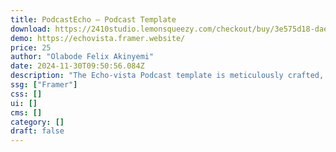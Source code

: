```yaml
---
title: PodcastEcho — Podcast Template
download: https://2410studio.lemonsqueezy.com/checkout/buy/3e575d18-daee-42c8-87a5-bf7de045fcdf
demo: https://echovista.framer.website/
price: 25
author: "Olabode Felix Akinyemi"
date: 2024-11-30T09:50:56.084Z
description: "The Echo-vista Podcast template is meticulously crafted, featuring a seamless blend of detailed information and an aesthetically pleasing design for your podcast website including: Home page, Episode page, CMS, 404 pages."
ssg: ["Framer"]
css: []
ui: []
cms: []
category: []
draft: false
---
```


